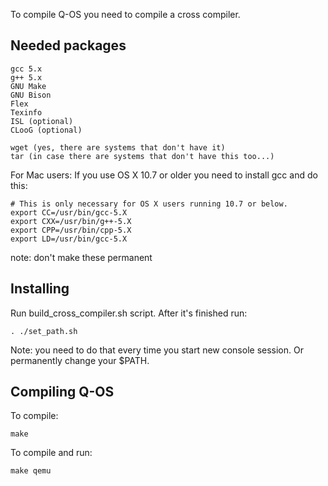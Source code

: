 To compile Q-OS you need to compile a cross compiler.

Needed packages
---------------

    gcc 5.x
    g++ 5.x
    GNU Make
    GNU Bison
    Flex
    Texinfo
    ISL (optional)
    CLooG (optional)

    wget (yes, there are systems that don't have it)
    tar (in case there are systems that don't have this too...)

For Mac users:
If you use OS X 10.7 or older you need to install gcc and do this:

    # This is only necessary for OS X users running 10.7 or below.
    export CC=/usr/bin/gcc-5.X
    export CXX=/usr/bin/g++-5.X
    export CPP=/usr/bin/cpp-5.X
    export LD=/usr/bin/gcc-5.X

note: don't make these permanent

Installing
----------
Run build_cross_compiler.sh script.
After it's finished run:

    . ./set_path.sh

Note: you need to do that every time you start new console session. Or permanently change your $PATH.

Compiling Q-OS
--------------
To compile:

    make

To compile and run:

    make qemu
